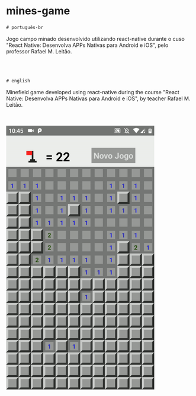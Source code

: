 # mines-game

```diff
# português-br
```
  Jogo campo minado desenvolvido utilizando react-native durante o cuso "React Native: Desenvolva APPs Nativas para Android e iOS", pelo professor Rafael M. Leitão.

<br>
<br>

```diff
# english
```
  Minefield game developed using react-native during the course "React Native: Desenvolva APPs Nativas para Android e iOS", by teacher Rafael M. Leitão.

<br>
<br>

<img src="./ezgif.com-video-to-gif.gif" width='400'>

